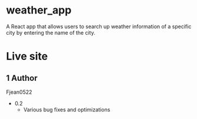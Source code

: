# weather_app
A React app that allows users to search up weather information of a specific city by entering the name of the city. 

# Live site

## 1 Author
Fjean0522

* 0.2
    * Various bug fixes and optimizations
